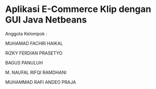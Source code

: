 # Aplikasi E-Commerce Klip dengan GUI Java Netbeans

Anggota Kelompok : 

MUHAMAD FACHRI HAIKAL

RIZKY FERDIAN PRASETYO

BAGUS PANULUH

M. NAUFAL RIFQI RAMDHANI

MUHAMMAD RAFI ANDEO PRAJA
